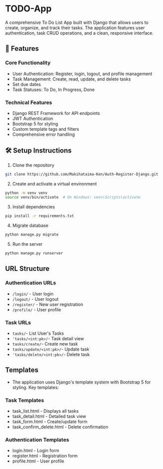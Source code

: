 # TODO-App
A comprehensive To Do List App built with Django that allows users to create, organize, and track their tasks. The application features user authentication, task CRUD operations, and a clean, responsive interface.
## 🔧 Features
### Core Functionality
- User Authentication: Register, login, logout, and profile management
- Task Management: Create, read, update, and delete tasks
- Set due dates 
- Task Statuses: To Do, In Progress, Done
### Technical Features
- Django REST Framework for API endpoints
- JWT Authentication
- Bootstrap 5 for styling
- Custom template tags and filters
- Comprehensive error handling
## 🛠 Setup Instructions
1. Clone the repository
```bash
git clone https://github.com/Makihataima-Ken/Auth-Register-Django.git
```
2. Create and activate a virtual environment
```bash
python -m venv venv
source venv/bin/activate  # On Windows: venv\Scripts\activate
```
3. Install dependencies
```bash
pip install -r requirements.txt
```
4. Migrate database
```bash
python manage.py migrate
```
5. Run the server
```bash
python manage.py runserver
```
## URL Structure
### Authentication URLs
- ```/login/``` - User login
- ```/logout/``` - User logout
- ```/register/``` - New user registration
- ```/profile/``` - User profile
### Task URLs
- ```tasks/```- List User's Tasks
- ```'tasks/<int:pk>/```- Task detail view
- ```tasks/create/```- Create new task
- ```tasks/update/<int:pk>/```- Update task
- ```'tasks/delete/<int:pk>/```- Delete task
## Templates
- The application uses Django's template system with Bootstrap 5 for styling. Key templates:
### Task Templates
- task_list.html - Displays all tasks
- task_detail.html - Detailed task view
- task_form.html - Create/update form
- task_confirm_delete.html - Delete confirmation
### Authentication Templates
- login.html - Login form
- register.html - Registration form
- profile.html - User profile